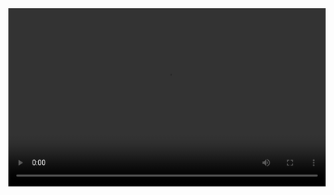 <video width="640" height="360" controls>
  <source src="assembly_videos/Ballast%20Box%20Assembly.mp4" type="video/mp4">
  Your browser does not support the video tag.
</video>